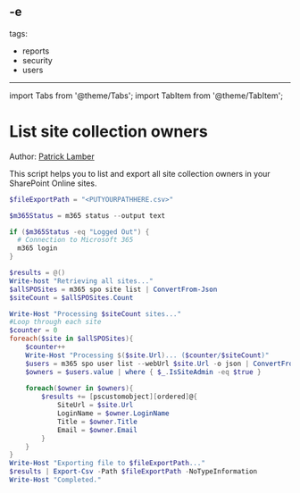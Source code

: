 -e <!-- DISCLAIMER: All secrets, passwords, and sensitive values in this document are examples only and not real credentials. -->
---
tags:
  - reports
  - security
  - users
---

import Tabs from '@theme/Tabs';
import TabItem from '@theme/TabItem';

# List site collection owners

Author: [Patrick Lamber](https://www.nubo.eu/EXAMPLE_SECRET_VALUE_PLACEHOLDER/)

This script helps you to list and export all site collection owners in your SharePoint Online sites.

<Tabs>
  <TabItem value="PowerShell">

  ```powershell
  $fileExportPath = "<PUTYOURPATHHERE.csv>"

  $m365Status = m365 status --output text

  if ($m365Status -eq "Logged Out") {
    # Connection to Microsoft 365
    m365 login
  }

  $results = @()
  Write-host "Retrieving all sites..."
  $allSPOSites = m365 spo site list | ConvertFrom-Json
  $siteCount = $allSPOSites.Count

  Write-Host "Processing $siteCount sites..."
  #Loop through each site
  $counter = 0
  foreach($site in $allSPOSites){
      $counter++
      Write-Host "Processing $($site.Url)... ($counter/$siteCount)"
      $users = m365 spo user list --webUrl $site.Url -o json | ConvertFrom-Json
      $owners = $users.value | where { $_.IsSiteAdmin -eq $true } 
      
      foreach($owner in $owners){
          $results += [pscustomobject][ordered]@{
              SiteUrl = $site.Url
              LoginName = $owner.LoginName
              Title = $owner.Title
              Email = $owner.Email
          }
      }
  }
  Write-Host "Exporting file to $fileExportPath..."
  $results | Export-Csv -Path $fileExportPath -NoTypeInformation
  Write-Host "Completed."
  ```

  </TabItem>
</Tabs>
